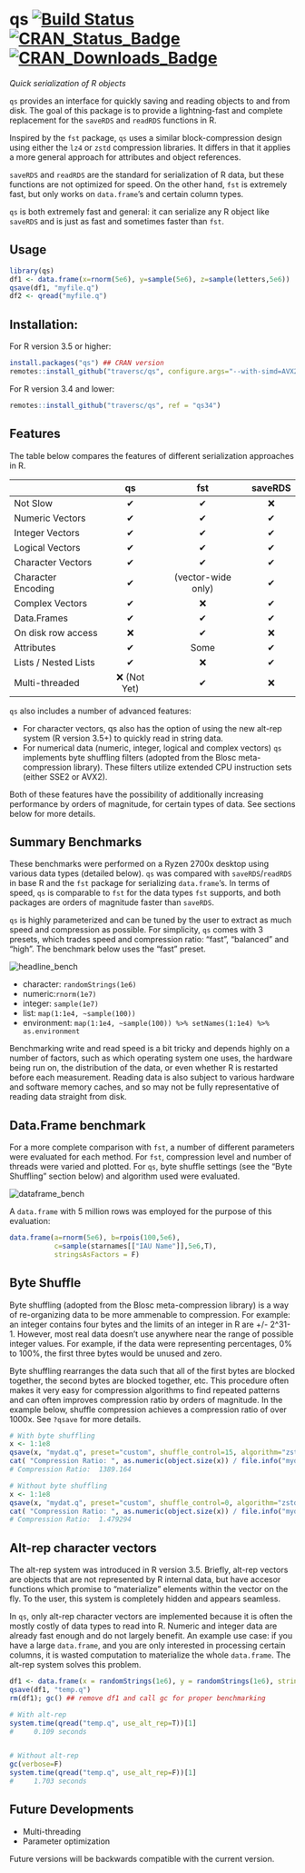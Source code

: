 # qs [![Build Status](https://travis-ci.org/traversc/qs.svg)](https://travis-ci.org/traversc/qs) [![CRAN\_Status\_Badge](http://www.r-pkg.org/badges/version/qs)](https://cran.r-project.org/package=qs) [![CRAN\_Downloads\_Badge](https://cranlogs.r-pkg.org/badges/qs)](https://cran.r-project.org/package=qs)

*Quick serialization of R objects*

`qs` provides an interface for quickly saving and reading objects to and
from disk. The goal of this package is to provide a lightning-fast and
complete replacement for the `saveRDS` and `readRDS` functions in R.

Inspired by the `fst` package, `qs` uses a similar block-compression
design using either the `lz4` or `zstd` compression libraries. It
differs in that it applies a more general approach for attributes and
object references.

`saveRDS` and `readRDS` are the standard for serialization of R data,
but these functions are not optimized for speed. On the other hand,
`fst` is extremely fast, but only works on `data.frame`’s and certain
column types.

`qs` is both extremely fast and general: it can serialize any R object
like `saveRDS` and is just as fast and sometimes faster than `fst`.

## Usage

``` r
library(qs)
df1 <- data.frame(x=rnorm(5e6), y=sample(5e6), z=sample(letters,5e6))
qsave(df1, "myfile.q")
df2 <- qread("myfile.q")
```

## Installation:

For R version 3.5 or higher:

``` r
install.packages("qs") ## CRAN version
remotes::install_github("traversc/qs", configure.args="--with-simd=AVX2") ## Latest version
```

For R version 3.4 and lower:

``` r
remotes::install_github("traversc/qs", ref = "qs34")
```

## Features

The table below compares the features of different serialization
approaches in R.

|                      |     qs      |        fst         | saveRDS |
| -------------------- | :---------: | :----------------: | :-----: |
| Not Slow             |      ✔      |         ✔          |    ❌    |
| Numeric Vectors      |      ✔      |         ✔          |    ✔    |
| Integer Vectors      |      ✔      |         ✔          |    ✔    |
| Logical Vectors      |      ✔      |         ✔          |    ✔    |
| Character Vectors    |      ✔      |         ✔          |    ✔    |
| Character Encoding   |      ✔      | (vector-wide only) |    ✔    |
| Complex Vectors      |      ✔      |         ❌          |    ✔    |
| Data.Frames          |      ✔      |         ✔          |    ✔    |
| On disk row access   |      ❌      |         ✔          |    ❌    |
| Attributes           |      ✔      |        Some        |    ✔    |
| Lists / Nested Lists |      ✔      |         ❌          |    ✔    |
| Multi-threaded       | ❌ (Not Yet) |         ✔          |    ❌    |

`qs` also includes a number of advanced features:

  - For character vectors, qs also has the option of using the new
    alt-rep system (R version 3.5+) to quickly read in string data.
  - For numerical data (numeric, integer, logical and complex vectors)
    `qs` implements byte shuffling filters (adopted from the Blosc
    meta-compression library). These filters utilize extended CPU
    instruction sets (either SSE2 or AVX2).

Both of these features have the possibility of additionally increasing
performance by orders of magnitude, for certain types of data. See
sections below for more details.

## Summary Benchmarks

These benchmarks were performed on a Ryzen 2700x desktop using various
data types (detailed below). `qs` was compared with `saveRDS`/`readRDS`
in base R and the `fst` package for serializing `data.frame`’s. In terms
of speed, `qs` is comparable to `fst` for the data types `fst` supports,
and both packages are orders of magnitude faster than `saveRDS`.

`qs` is highly parameterized and can be tuned by the user to extract as
much speed and compression as possible. For simplicity, `qs` comes with
3 presets, which trades speed and compression ratio: “fast”, “balanced”
and “high”. The benchmark below uses the “fast” preset.

![](vignettes/headline_bench.png "headline_bench")

  - character: `randomStrings(1e6)`
  - numeric:`rnorm(1e7)`
  - integer: `sample(1e7)`
  - list: `map(1:1e4, ~sample(100))`
  - environment: `map(1:1e4, ~sample(100)) %>% setNames(1:1e4) %>%
    as.environment`

Benchmarking write and read speed is a bit tricky and depends highly on
a number of factors, such as which operating system one uses, the
hardware being run on, the distribution of the data, or even whether R
is restarted before each measurement. Reading data is also subject to
various hardware and software memory caches, and so may not be fully
representative of reading data straight from disk.

## Data.Frame benchmark

For a more complete comparison with `fst`, a number of different
parameters were evaluated for each method. For `fst`, compression level
and number of threads were varied and plotted. For `qs`, byte shuffle
settings (see the “Byte Shuffling” section below) and algorithm used
were evaluated.

![](vignettes/dataframe_bench.png "dataframe_bench")

A `data.frame` with 5 million rows was employed for the purpose of this
evaluation:

``` r
data.frame(a=rnorm(5e6), b=rpois(100,5e6),
           c=sample(starnames[["IAU Name"]],5e6,T), 
           stringsAsFactors = F)
```

## Byte Shuffle

Byte shuffling (adopted from the Blosc meta-compression library) is a
way of re-organizing data to be more ammenable to compression. For
example: an integer contains four bytes and the limits of an integer in
R are +/- 2^31-1. However, most real data doesn’t use anywhere near the
range of possible integer values. For example, if the data were
representing percentages, 0% to 100%, the first three bytes would be
unused and zero.

Byte shuffling rearranges the data such that all of the first bytes are
blocked together, the second bytes are blocked together, etc. This
procedure often makes it very easy for compression algorithms to find
repeated patterns and can often improves compression ratio by orders of
magnitude. In the example below, shuffle compression achieves a
compression ratio of over 1000x. See `?qsave` for more details.

``` r
# With byte shuffling
x <- 1:1e8
qsave(x, "mydat.q", preset="custom", shuffle_control=15, algorithm="zstd")
cat( "Compression Ratio: ", as.numeric(object.size(x)) / file.info("mydat.q")$size, "\n" )
# Compression Ratio:  1389.164

# Without byte shuffling
x <- 1:1e8
qsave(x, "mydat.q", preset="custom", shuffle_control=0, algorithm="zstd")
cat( "Compression Ratio: ", as.numeric(object.size(x)) / file.info("mydat.q")$size, "\n" )
# Compression Ratio:  1.479294 
```

## Alt-rep character vectors

The alt-rep system was introduced in R version 3.5. Briefly, alt-rep
vectors are objects that are not represented by R internal data, but
have accesor functions which promise to “materialize” elements within
the vector on the fly. To the user, this system is completely hidden and
appears seamless.

In `qs`, only alt-rep character vectors are implemented because it is
often the mostly costly of data types to read into R. Numeric and
integer data are already fast enough and do not largely benefit. An
example use case: if you have a large `data.frame`, and you are only
interested in processing certain columns, it is wasted computation to
materialize the whole `data.frame`. The alt-rep system solves this
problem.

``` r
df1 <- data.frame(x = randomStrings(1e6), y = randomStrings(1e6), stringsAsFactors = F)
qsave(df1, "temp.q")
rm(df1); gc() ## remove df1 and call gc for proper benchmarking

# With alt-rep
system.time(qread("temp.q", use_alt_rep=T))[1]
#     0.109 seconds


# Without alt-rep
gc(verbose=F)
system.time(qread("temp.q", use_alt_rep=F))[1]
#     1.703 seconds
```

## Future Developments

  - Multi-threading
  - Parameter optimization

Future versions will be backwards compatible with the current version.
